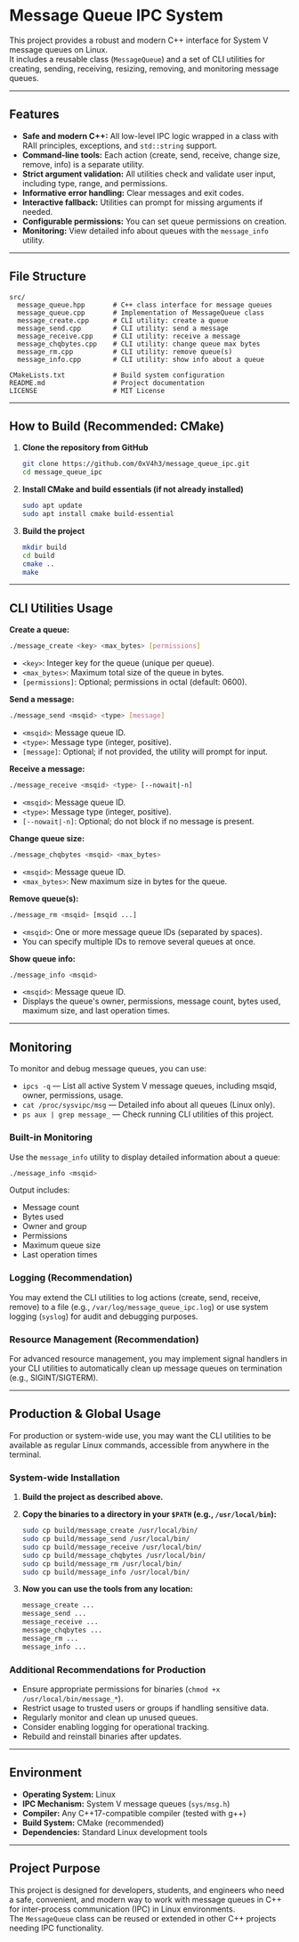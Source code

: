 # Message Queue IPC System

This project provides a robust and modern C++ interface for System V message queues on Linux.  
It includes a reusable class (`MessageQueue`) and a set of CLI utilities for creating, sending, receiving, resizing, removing, and monitoring message queues.

---

## Features

- **Safe and modern C++:** All low-level IPC logic wrapped in a class with RAII principles, exceptions, and `std::string` support.
- **Command-line tools:** Each action (create, send, receive, change size, remove, info) is a separate utility.
- **Strict argument validation:** All utilities check and validate user input, including type, range, and permissions.
- **Informative error handling:** Clear messages and exit codes.
- **Interactive fallback:** Utilities can prompt for missing arguments if needed.
- **Configurable permissions:** You can set queue permissions on creation.
- **Monitoring:** View detailed info about queues with the `message_info` utility.

---

## File Structure

```
src/
  message_queue.hpp       # C++ class interface for message queues
  message_queue.cpp       # Implementation of MessageQueue class
  message_create.cpp      # CLI utility: create a queue
  message_send.cpp        # CLI utility: send a message
  message_receive.cpp     # CLI utility: receive a message
  message_chqbytes.cpp    # CLI utility: change queue max bytes
  message_rm.cpp          # CLI utility: remove queue(s)
  message_info.cpp        # CLI utility: show info about a queue

CMakeLists.txt            # Build system configuration
README.md                 # Project documentation
LICENSE                   # MIT License
```

---

## How to Build (Recommended: CMake)

1. **Clone the repository from GitHub**
   ```bash
   git clone https://github.com/0xV4h3/message_queue_ipc.git
   cd message_queue_ipc
   ```

2. **Install CMake and build essentials (if not already installed)**
   ```bash
   sudo apt update
   sudo apt install cmake build-essential
   ```

3. **Build the project**
   ```bash
   mkdir build
   cd build
   cmake ..
   make
   ```

---

## CLI Utilities Usage

**Create a queue:**
```bash
./message_create <key> <max_bytes> [permissions]
```
- `<key>`: Integer key for the queue (unique per queue).
- `<max_bytes>`: Maximum total size of the queue in bytes.
- `[permissions]`: Optional; permissions in octal (default: 0600).

**Send a message:**
```bash
./message_send <msqid> <type> [message]
```
- `<msqid>`: Message queue ID.
- `<type>`: Message type (integer, positive).
- `[message]`: Optional; if not provided, the utility will prompt for input.

**Receive a message:**
```bash
./message_receive <msqid> <type> [--nowait|-n]
```
- `<msqid>`: Message queue ID.
- `<type>`: Message type (integer, positive).
- `[--nowait|-n]`: Optional; do not block if no message is present.

**Change queue size:**
```bash
./message_chqbytes <msqid> <max_bytes>
```
- `<msqid>`: Message queue ID.
- `<max_bytes>`: New maximum size in bytes for the queue.

**Remove queue(s):**
```bash
./message_rm <msqid> [msqid ...]
```
- `<msqid>`: One or more message queue IDs (separated by spaces).
- You can specify multiple IDs to remove several queues at once.

**Show queue info:**
```bash
./message_info <msqid>
```
- `<msqid>`: Message queue ID.
- Displays the queue's owner, permissions, message count, bytes used, maximum size, and last operation times.

---

## Monitoring

To monitor and debug message queues, you can use:

- `ipcs -q` — List all active System V message queues, including msqid, owner, permissions, usage.
- `cat /proc/sysvipc/msg` — Detailed info about all queues (Linux only).
- `ps aux | grep message_` — Check running CLI utilities of this project.

### Built-in Monitoring

Use the `message_info` utility to display detailed information about a queue:
```bash
./message_info <msqid>
```
Output includes:
- Message count
- Bytes used
- Owner and group
- Permissions
- Maximum queue size
- Last operation times

### Logging (Recommendation)

You may extend the CLI utilities to log actions (create, send, receive, remove) to a file (e.g., `/var/log/message_queue_ipc.log`) or use system logging (`syslog`) for audit and debugging purposes.

### Resource Management (Recommendation)

For advanced resource management, you may implement signal handlers in your CLI utilities to automatically clean up message queues on termination (e.g., SIGINT/SIGTERM).

---

## Production & Global Usage

For production or system-wide use, you may want the CLI utilities to be available as regular Linux commands, accessible from anywhere in the terminal.

### System-wide Installation

1. **Build the project as described above.**
2. **Copy the binaries to a directory in your `$PATH` (e.g., `/usr/local/bin`):**

   ```bash
   sudo cp build/message_create /usr/local/bin/
   sudo cp build/message_send /usr/local/bin/
   sudo cp build/message_receive /usr/local/bin/
   sudo cp build/message_chqbytes /usr/local/bin/
   sudo cp build/message_rm /usr/local/bin/
   sudo cp build/message_info /usr/local/bin/
   ```

3. **Now you can use the tools from any location:**

   ```bash
   message_create ...
   message_send ...
   message_receive ...
   message_chqbytes ...
   message_rm ...
   message_info ...
   ```

### Additional Recommendations for Production

- Ensure appropriate permissions for binaries (`chmod +x /usr/local/bin/message_*`).
- Restrict usage to trusted users or groups if handling sensitive data.
- Regularly monitor and clean up unused queues.
- Consider enabling logging for operational tracking.
- Rebuild and reinstall binaries after updates.

---

## Environment

- **Operating System:** Linux
- **IPC Mechanism:** System V message queues (`sys/msg.h`)
- **Compiler:** Any C++17-compatible compiler (tested with g++)
- **Build System:** CMake (recommended)
- **Dependencies:** Standard Linux development tools

---

## Project Purpose

This project is designed for developers, students, and engineers who need a safe, convenient, and modern way to work with message queues in C++ for inter-process communication (IPC) in Linux environments.  
The `MessageQueue` class can be reused or extended in other C++ projects needing IPC functionality.

